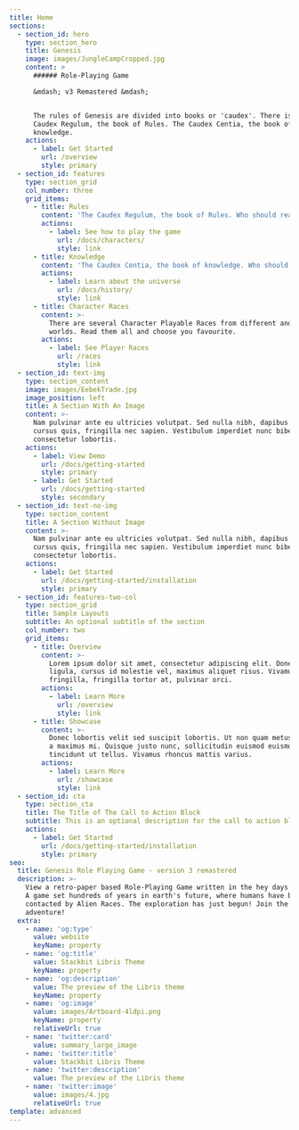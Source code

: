 ```yaml
---
title: Home
sections:
  - section_id: hero
    type: section_hero
    title: Genesis
    image: images/JungleCampCropped.jpg
    content: >
      ###### Role-Playing Game

      &mdash; v3 Remastered &mdash;


      The rules of Genesis are divided into books or 'caudex'. There is the
      Caudex Regulum, the book of Rules. The Caudex Centia, the book of
      knowledge.
    actions:
      - label: Get Started
        url: /overview
        style: primary
  - section_id: features
    type: section_grid
    col_number: three
    grid_items:
      - title: Rules
        content: 'The Caudex Regulum, the book of Rules. Who should read ...'
        actions:
          - label: See how to play the game
            url: /docs/characters/
            style: link
      - title: Knowledge
        content: 'The Caudex Centia, the book of knowledge. Who should read ...'
        actions:
          - label: Learn about the universe
            url: /docs/history/
            style: link
      - title: Character Races
        content: >-
          There are several Character Playable Races from different and unusual
          worlds. Read them all and choose you favourite.
        actions:
          - label: See Player Races
            url: /races
            style: link
  - section_id: text-img
    type: section_content
    image: images/EebekTrade.jpg
    image_position: left
    title: A Section With An Image
    content: >-
      Nam pulvinar ante eu ultricies volutpat. Sed nulla nibh, dapibus sit amet
      cursus quis, fringilla nec sapien. Vestibulum imperdiet nunc bibendum
      consectetur lobortis.
    actions:
      - label: View Demo
        url: /docs/getting-started
        style: primary
      - label: Get Started
        url: /docs/getting-started
        style: secondary
  - section_id: text-no-img
    type: section_content
    title: A Section Without Image
    content: >-
      Nam pulvinar ante eu ultricies volutpat. Sed nulla nibh, dapibus sit amet
      cursus quis, fringilla nec sapien. Vestibulum imperdiet nunc bibendum
      consectetur lobortis.
    actions:
      - label: Get Started
        url: /docs/getting-started/installation
        style: primary
  - section_id: features-two-col
    type: section_grid
    title: Sample Layouts
    subtitle: An optional subtitle of the section
    col_number: two
    grid_items:
      - title: Overview
        content: >-
          Lorem ipsum dolor sit amet, consectetur adipiscing elit. Donec nisl
          ligula, cursus id molestie vel, maximus aliquet risus. Vivamus in nibh
          fringilla, fringilla tortor at, pulvinar orci.
        actions:
          - label: Learn More
            url: /overview
            style: link
      - title: Showcase
        content: >-
          Donec lobortis velit sed suscipit lobortis. Ut non quam metus. Nullam
          a maximus mi. Quisque justo nunc, sollicitudin euismod euismod at,
          tincidunt ut tellus. Vivamus rhoncus mattis varius.
        actions:
          - label: Learn More
            url: /showcase
            style: link
  - section_id: cta
    type: section_cta
    title: The Title of The Call to Action Block
    subtitle: This is an optional description for the call to action block.
    actions:
      - label: Get Started
        url: /docs/getting-started/installation
        style: primary
seo:
  title: Genesis Role Playing Game - version 3 remastered
  description: >-
    View a retro-paper based Role-Playing Game written in the hey days of RPGs.
    A game set hundreds of years in earth's future, where humans have been
    contacted by Alien Races. The exploration has just begun! Join the
    adventure!
  extra:
    - name: 'og:type'
      value: website
      keyName: property
    - name: 'og:title'
      value: Stackbit Libris Theme
      keyName: property
    - name: 'og:description'
      value: The preview of the Libris theme
      keyName: property
    - name: 'og:image'
      value: images/Artboard-4ldpi.png
      keyName: property
      relativeUrl: true
    - name: 'twitter:card'
      value: summary_large_image
    - name: 'twitter:title'
      value: Stackbit Libris Theme
    - name: 'twitter:description'
      value: The preview of the Libris theme
    - name: 'twitter:image'
      value: images/4.jpg
      relativeUrl: true
template: advanced
---
```

